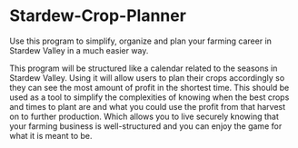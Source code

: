 # Stardew-Crop-Planner
Use this program to simplify, organize and plan your farming career in Stardew Valley in a much easier way. 

This program will be structured like a calendar related to the seasons in Stardew Valley. Using it will allow users to plan their crops accordingly so they
can see the most amount of profit in the shortest time. This should be used as a tool to simplify the complexities of knowing when the best crops and times to plant are and
what you could use the profit from that harvest on to further production. Which allows you to live securely knowing that your farming business is well-structured and you
can enjoy the game for what it is meant to be.
